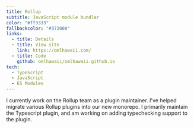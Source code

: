 ```yaml
---
title: Rollup
subtitle: JavaScript module bundler
color: "#ff3333"
fallbackcolor: "#372008"
links:
  - title: Details
  - title: View site
    link: https://omlhawaii.com/
  - title: Code
    github: omlhawaii/omlhawaii.github.io
tech:
  - TypeScript
  - JavaScript
  - ES Modules
---
```


I currently work on the Rollup team as a plugin maintainer.
I've helped migrate various Rollup plugins into our new monorepo.
I primarily maintain the Typescript plugin, and am working on adding
typechecking support to the plugin.
